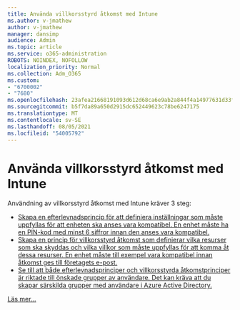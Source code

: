 ```yaml
---
title: Använda villkorsstyrd åtkomst med Intune
ms.author: v-jmathew
author: v-jmathew
manager: dansimp
audience: Admin
ms.topic: article
ms.service: o365-administration
ROBOTS: NOINDEX, NOFOLLOW
localization_priority: Normal
ms.collection: Adm_O365
ms.custom:
- "6700002"
- "7680"
ms.openlocfilehash: 23afea21668191093d612d68ca6e9ab2a844f4a14977631d33f4fd956fc3c4e7
ms.sourcegitcommit: b5f7da89a650d2915dc652449623c78be6247175
ms.translationtype: MT
ms.contentlocale: sv-SE
ms.lasthandoff: 08/05/2021
ms.locfileid: "54005792"
---
```

# <a name="using-conditional-access-with-intune"></a>Använda villkorsstyrd åtkomst med Intune

Användning av villkorsstyrd åtkomst med Intune kräver 3 steg:

- [Skapa en efterlevnadsprincip för att definiera inställningar som måste uppfyllas för att enheten ska anses vara kompatibel. En enhet måste ha en PIN-kod med minst 6 siffror innan den anses vara kompatibel.](https://docs.microsoft.com/mem/intune/protect/create-compliance-policy)
- [Skapa en princip för villkorsstyrd åtkomst som definierar vilka resurser som ska skyddas och vilka villkor som måste uppfyllas för att komma åt dessa resurser. En enhet måste till exempel vara kompatibel innan åtkomst ges till företagets e-post.](https://docs.microsoft.com/mem/intune/protect/tutorial-protect-email-on-unmanaged-devices#create-conditional-access-policies)
- [Se till att både efterlevnadsprinciper och villkorsstyrda åtkomstprinciper är riktade till önskade grupper av användare. Det kan kräva att du skapar särskilda grupper med användare i Azure Active Directory.](https://docs.microsoft.com/troubleshoot/mem/intune/troubleshoot-conditional-access)

[Läs mer...](https://docs.microsoft.com/mem/intune/protect/device-compliance-get-started)
